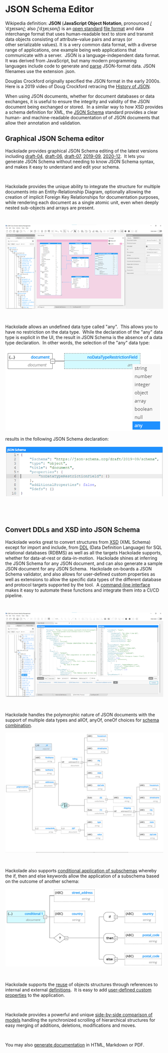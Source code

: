 # JSON Schema Editor

Wikipedia definition: **JSON** (**JavaScript Object Notation**, pronounced [/](<https://en.wikipedia.org/wiki/Help:IPA/English>)ˈdʒeɪsən[/](<https://en.wikipedia.org/wiki/Help:IPA/English>); also [/](<https://en.wikipedia.org/wiki/Help:IPA/English>)ˈdʒeɪˌsɒn[/](<https://en.wikipedia.org/wiki/Help:IPA/English>)) is an [open standard](<https://en.wikipedia.org/wiki/Open\_standard>) [file format](<https://en.wikipedia.org/wiki/File\_format>) and data interchange format that uses human-readable text to store and transmit data objects consisting of attribute–value pairs and arrays (or other serializable values). It is a very common data format, with a diverse range of applications, one example being web applications that communicate with a server.&nbsp; JSON is a language-independent data format. It was derived from JavaScript, but many modern programming languages include code to generate and [parse](<https://en.wikipedia.org/wiki/Parsing>) JSON-format data. JSON filenames use the extension .json.

Douglas Crockford originally specified the JSON format in the early 2000s. &nbsp; Here is a 2019 video of Doug Crockford retracing the [History of JSON](<https://youtu.be/TjVcVWB0oFk> "target=\"\_blank\"").&nbsp;

When using JSON documents, whether for document databases or data exchanges, it is useful to ensure the integrity and validity of the JSON document being exchanged or stored.&nbsp; In a similar way to how XSD provides a schema definition for XML, the [JSON Schema](<http://json-schema.org/> "target=\"\_blank\"") standard provides a clear human- and machine-readable documentation of of JSON documents that allow their annotation and validation.

## Graphical JSON Schema editor

Hackolade provides graphical JSON Schema editing of the latest versions including [draft-04](<https://json-schema.org/specification-links.html#draft-4> "target=\"\_blank\""), [draft-06](<https://json-schema.org/specification-links.html#draft-6> "target=\"\_blank\""), [draft-07](<https://json-schema.org/specification-links.html#draft-7> "target=\"\_blank\""), [2019-09](<https://json-schema.org/specification-links.html#2019-09-formerly-known-as-draft-8> "target=\"\_blank\""), [2020-12](<https://json-schema.org/specification-links.html#2020-12> "target=\"\_blank\"").&nbsp; It lets you generate JSON Schema without needing to know JSON Schema syntax, and makes it easy to understand and edit your schema.

&nbsp;

Hackolade provides the unique ability to integrate the structure for multiple documents into an Entity-Relationship Diagram, optionally allowing the creation of implicit Foreign Key Relationships for documentation purposes, while rendering each document as a single atomic unit, even when deeply nested sub-objects and arrays are present.

&nbsp;

![JSON Schema workspace](<lib/JSON%20Schema%20workspace.png>)

&nbsp;

Hackolade allows an undefined data type called "any".&nbsp; This allows you to have no restriction on the data type.&nbsp; While the declaration of the "any" data type is explicit in the UI, the result in JSON Schema is the absence of a data type declaration.&nbsp; In other words, the selection of the "any" data type:

![JSON Schema undefined data type any](<lib/JSON%20Schema%20undefined%20data%20type%20any.png>)

results in the following JSON Schema declaration:

![Image](<lib/JSON%20Schema%20undefined%20data%20type%20any%20result.png>)

&nbsp;

&nbsp;

## Convert DDLs and XSD into JSON Schema

Hackolade works great to convert structures from [XSD](<XSDXMLSchemaDefinition.md>) (XML Schema) except for import and include, from [DDL](<SQLDDL.md>) (Data Definition Language) for SQL relational databases (RDBMS) as well as all the targets Hackolade supports, whether for data-at-rest or data-in-motion.&nbsp; Hackolade shines at inferring the JSON Schema for any JSON document, and can also generate a sample JSON document for any JSON Schema.&nbsp; Hackolade on-boards a JSON Schema validator, and also allows for user-defined custom properties as well as extensions to allow the specific data types of the different database and protocol targets supported by the tool.&nbsp; A [command-line interface](<CommandLineInterface.md>) makes it easy to automate these functions and integrate them into a CI/CD pipeline.

&nbsp;

![JSON Schema preview](<lib/JSON%20Schema%20preview.png>)

&nbsp;

Hackolade handles the polymorphic nature of JSON documents with the support of multiple data types and allOf, anyOf, oneOf choices for [schema combination](<https://json-schema.org/understanding-json-schema/reference/combining.html#combining-schemas> "target=\"\_blank\"").

![JSON Schema choices](<lib/JSON%20Schema%20choices.png>)

&nbsp;

Hackolade also supports [conditional application of subschemas](<https://json-schema.org/understanding-json-schema/reference/conditionals.html> "target=\"\_blank\"") whereby the if, then and else keywords allow the application of a subschema based on the outcome of another schema:

![JSON Schema conditional](<lib/JSON%20Schema%20conditional.png>)

&nbsp;

Hackolade supports the [reuse](<https://json-schema.org/understanding-json-schema/structuring.html#reuse> "target=\"\_blank\"") of objects structures through references to internal and external [definitions](<Reusableobjectsdefinitions.md>).&nbsp; It is easy to add [user-defined custom properties](<Userdefinedcustomproperties.md>) to the application.

&nbsp;

Hackolade provides a powerful and unique [side-by-side comparison of models](<Compareandmergemodels.md>) handling the synchronized scrolling of hierarchical structures for easy merging of additions, deletions, modifications and moves.

&nbsp;

You may also [generate documentation](<Generatedocumentation.md>) in HTML, Markdown or PDF. &nbsp;

